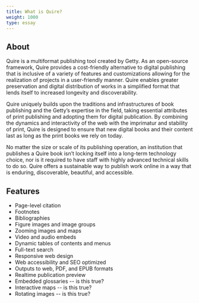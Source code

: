 ```yaml
---
title: What is Quire?
weight: 1000
type: essay
---
```

## About

Quire is a multiformat publishing tool created by Getty. As an open-source framework, Quire provides a cost-friendly alternative to digital publishing that is inclusive of a variety of features and customizations allowing for the realization of projects in a user-friendly manner. Quire enables greater preservation and digital distribution of works in a simplified format that lends itself to increased longevity and discoverability.

Quire uniquely builds upon the traditions and infrastructures of book publishing and the Getty’s expertise in the field, taking essential attributes of print publishing and adopting them for digital publication. By combining the dynamics and interactivity of the web with the imprimatur and stability of print, Quire is designed to ensure that new digital books and their content last as long as the print books we rely on today.

No matter the size or scale of its publishing operation, an institution that publishes a Quire book isn’t locking itself into a long-term technology choice, nor is it required to have staff with highly advanced technical skills to do so. Quire offers a sustainable way to publish work online in a way that is enduring, discoverable, beautiful, and accessible.

## Features

- Page-level citation
- Footnotes
- Bibliographies
- Figure images and image groups
- Zooming images and maps
- Video and audio embeds
- Dynamic tables of contents and menus
- Full-text search
- Responsive web design
- Web accessibility and SEO optimized
- Outputs to web, PDF, and EPUB formats
- Realtime publication preview
- Embedded glossaries -- is this true?
- Interactive maps -- is this true?
- Rotating images -- is this true?
